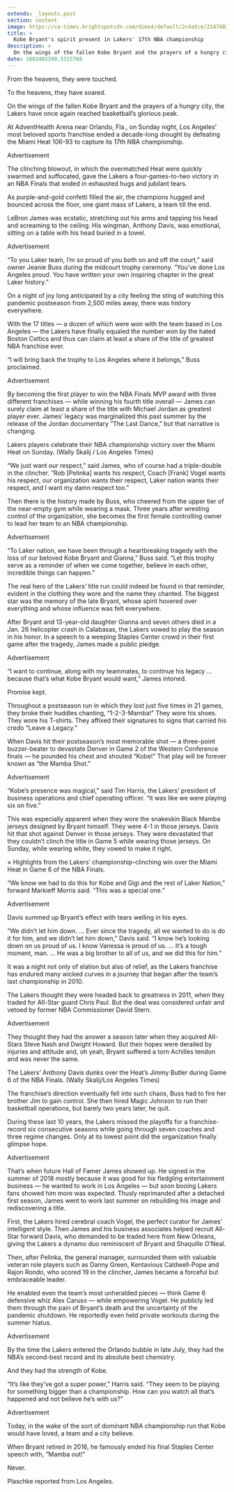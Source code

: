```yaml
--- 
extends: _layouts.post 
section: content 
image: https://ca-times.brightspotcdn.com/dims4/default/2c4a5ce/2147483647/strip/true/crop/6720x3528+0+476/resize/1200x630!/quality/90/?url=https%3A%2F%2Fcalifornia-times-brightspot.s3.amazonaws.com%2F1a%2F10%2F1d7a541e4413afdc0af27484f68a%2Fla-photos-1staff-599382-me-0823-kobe-bryant-birthday-42-gem-001.jpg 
title: > 
  Kobe Bryant's spirit present in Lakers' 17th NBA championship 
description: > 
  On the wings of the fallen Kobe Bryant and the prayers of a hungry city, the Lakers have once again reached basketball’s glorious peak.At AdventHealth Arena near Orlando, Fla., on Sunday night, Los Angeles’ most beloved sports franchise ended a decade-long drought by defeating the Miami Heat 106-93 to capture its 17th NBA championship.“I will bring back the trophy to Los Angeles where it belongs,” Buss proclaimed.Advertisement“To Laker nation, we have been through a heartbreaking tragedy with the loss of our beloved Kobe Bryant and Gianna,” Buss said.Advertisement“I want to continue, along with my teammates, to continue his legacy ... because that’s what Kobe Bryant would want,” James intoned. 
date: 1602485390.5325768 
--- 
```

From the heavens, they were touched.

To the heavens, they have soared.

On the wings of the fallen Kobe Bryant and the prayers of a hungry city, the Lakers have once again reached basketball’s glorious peak.

At AdventHealth Arena near Orlando, Fla., on Sunday night, Los Angeles’ most beloved sports franchise ended a decade-long drought by defeating the Miami Heat 106-93 to capture its 17th NBA championship.

Advertisement

The clinching blowout, in which the overmatched Heat were quickly swarmed and suffocated, gave the Lakers a four-games-to-two victory in an NBA Finals that ended in exhausted hugs and jubilant tears.

As purple-and-gold confetti filled the air, the champions hugged and bounced across the floor, one giant mass of Lakers, a team till the end.

LeBron James was ecstatic, stretching out his arms and tapping his head and screaming to the ceiling. His wingman, Anthony Davis, was emotional, sitting on a table with his head buried in a towel.

Advertisement

“To you Laker team, I’m so proud of you both on and off the court,” said owner Jeanie Buss during the midcourt trophy ceremony. “You’ve done Los Angeles proud. You have written your own inspiring chapter in the great Laker history.”

On a night of joy long anticipated by a city feeling the sting of watching this pandemic postseason from 2,500 miles away, there was history everywhere.

With the 17 titles — a dozen of which were won with the team based in Los Angeles — the Lakers have finally equaled the number won by the hated Boston Celtics and thus can claim at least a share of the title of greatest NBA franchise ever.

“I will bring back the trophy to Los Angeles where it belongs,” Buss proclaimed.

Advertisement

By becoming the first player to win the NBA Finals MVP award with three different franchises — while winning his fourth title overall — James can surely claim at least a share of the title with Michael Jordan as greatest player ever. James’ legacy was marginalized this past summer by the release of the Jordan documentary “The Last Dance,” but that narrative is changing.

Lakers players celebrate their NBA championship victory over the Miami Heat on Sunday. (Wally Skalij / Los Angeles Times)

“We just want our respect,” said James, who of course had a triple-double in the clincher. “Rob [Pelinka] wants his respect, Coach [Frank] Vogel wants his respect, our organization wants their respect, Laker nation wants their respect, and I want my damn respect too.”

Then there is the history made by Buss, who cheered from the upper tier of the near-empty gym while wearing a mask. Three years after wresting control of the organization, she becomes the first female controlling owner to lead her team to an NBA championship.

Advertisement

“To Laker nation, we have been through a heartbreaking tragedy with the loss of our beloved Kobe Bryant and Gianna,” Buss said. “Let this trophy serve as a reminder of when we come together, believe in each other, incredible things can happen.”

The real hero of the Lakers’ title run could indeed be found in that reminder, evident in the clothing they wore and the name they chanted. The biggest star was the memory of the late Bryant, whose spirit hovered over everything and whose influence was felt everywhere.

After Bryant and 13-year-old daughter Gianna and seven others died in a Jan. 26 helicopter crash in Calabasas, the Lakers vowed to play the season in his honor. In a speech to a weeping Staples Center crowd in their first game after the tragedy, James made a public pledge.

Advertisement

“I want to continue, along with my teammates, to continue his legacy ... because that’s what Kobe Bryant would want,” James intoned.

Promise kept.

Throughout a postseason run in which they lost just five times in 21 games, they broke their huddles chanting, “1-2-3-Mamba!” They wore his shoes. They wore his T-shirts. They affixed their signatures to signs that carried his credo “Leave a Legacy.”

When Davis hit their postseason’s most memorable shot — a three-point buzzer-beater to devastate Denver in Game 2 of the Western Conference finals — he pounded his chest and shouted “Kobe!” That play will be forever known as “the Mamba Shot.”

Advertisement

“Kobe’s presence was magical,” said Tim Harris, the Lakers’ president of business operations and chief operating officer. “It was like we were playing six on five.”

This was especially apparent when they wore the snakeskin Black Mamba jerseys designed by Bryant himself. They were 4-1 in those jerseys. Davis hit that shot against Denver in those jerseys. They were devastated that they couldn’t clinch the title in Game 5 while wearing those jerseys. On Sunday, while wearing white, they vowed to make it right.

× Highlights from the Lakers’ championship-clinching win over the Miami Heat in Game 6 of the NBA Finals.

“We know we had to do this for Kobe and Gigi and the rest of Laker Nation,” forward Markieff Morris said. “This was a special one.”

Advertisement

Davis summed up Bryant’s effect with tears welling in his eyes.

“We didn’t let him down. ... Ever since the tragedy, all we wanted to do is do it for him, and we didn’t let him down,” Davis said. “I know he’s looking down on us proud of us. I know Vanessa is proud of us. ... It’s a tough moment, man. ... He was a big brother to all of us, and we did this for him.”

It was a night not only of elation but also of relief, as the Lakers franchise has endured many wicked curves in a journey that began after the team’s last championship in 2010.

The Lakers thought they were headed back to greatness in 2011, when they traded for All-Star guard Chris Paul. But the deal was considered unfair and vetoed by former NBA Commissioner David Stern.

Advertisement

They thought they had the answer a season later when they acquired All-Stars Steve Nash and Dwight Howard. But their hopes were derailed by injuries and attitude and, oh yeah, Bryant suffered a torn Achilles tendon and was never the same.

The Lakers’ Anthony Davis dunks over the Heat’s Jimmy Butler during Game 6 of the NBA Finals. (Wally Skalij/Los Angeles Times)

The franchise’s direction eventually fell into such chaos, Buss had to fire her brother Jim to gain control. She then hired Magic Johnson to run their basketball operations, but barely two years later, he quit.

During these last 10 years, the Lakers missed the playoffs for a franchise-record six consecutive seasons while going through seven coaches and three regime changes. Only at its lowest point did the organization finally glimpse hope.

Advertisement

That’s when future Hall of Famer James showed up. He signed in the summer of 2018 mostly because it was good for his fledgling entertainment business — he wanted to work in Los Angeles — but soon booing Lakers fans showed him more was expected. Thusly reprimanded after a detached first season, James went to work last summer on rebuilding his image and rediscovering a title.

First, the Lakers hired cerebral coach Vogel, the perfect curator for James’ intelligent style. Then James and his business associates helped recruit All-Star forward Davis, who demanded to be traded here from New Orleans, giving the Lakers a dynamo duo reminiscent of Bryant and Shaquille O’Neal.

Then, after Pelinka, the general manager, surrounded them with valuable veteran role players such as Danny Green, Kentavious Caldwell-Pope and Rajon Rondo, who scored 19 in the clincher, James became a forceful but embraceable leader.

He enabled even the team’s most unheralded pieces — think Game 6 defensive whiz Alex Caruso — while empowering Vogel. He publicly led them through the pain of Bryant’s death and the uncertainty of the pandemic shutdown. He reportedly even held private workouts during the summer hiatus.

Advertisement

By the time the Lakers entered the Orlando bubble in late July, they had the NBA’s second-best record and its absolute best chemistry.

And they had the strength of Kobe.

“It’s like they’ve got a super power,” Harris said. “They seem to be playing for something bigger than a championship. How can you watch all that’s happened and not believe he’s with us?”

Advertisement

Today, in the wake of the sort of dominant NBA championship run that Kobe would have loved, a team and a city believe.

When Bryant retired in 2016, he famously ended his final Staples Center speech with, “Mamba out!”

Never.

Plaschke reported from Los Angeles.